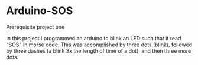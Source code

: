# Arduino-SOS
Prerequisite project one

In this project I programmed an arduino to blink an LED such that it read "SOS" in morse code.
This was accomplished by three dots (blink), followed by three dashes (a blink 3x the length of time of a dot), and then three more dots.

